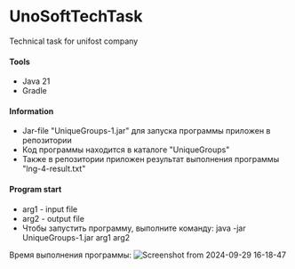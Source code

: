 # UnoSoftTechTask
Technical task for unifost company

#### Tools
- Java 21
- Gradle

#### Information
- Jar-file "UniqueGroups-1.jar" для запуска программы приложен в репозитории
- Код программы находится в каталоге "UniqueGroups"
- Также в репозитории приложен результат выполнения программы "lng-4-result.txt"

#### Program start
- arg1 - input file
- arg2 - output file
- Чтобы запустить программу, выполните команду: java -jar UniqueGroups-1.jar arg1 arg2

Время выполнения программы:
![Screenshot from 2024-09-29 16-18-47](https://github.com/user-attachments/assets/8aa0aa53-52bc-48dd-bf5d-945bc4d9e6f0)
